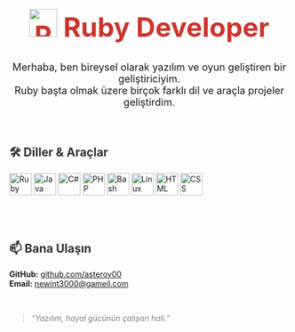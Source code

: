 <!-- Ruby En Üstte ve Büyük -->
<h1 align="center" style="color:#cc342d; font-size:48px; font-weight:bold;">
  <img src="https://cdn.jsdelivr.net/gh/devicons/devicon/icons/ruby/ruby-original.svg" alt="Ruby" width="50" />
  Ruby Developer
</h1>

<!-- Kısa Tanıtım -->
<p align="center" style="font-size:18px;">
  Merhaba, ben bireysel olarak yazılım ve oyun geliştiren bir geliştiriciyim. <br>
  Ruby başta olmak üzere birçok farklı dil ve araçla projeler geliştirdim.
</p>

<br>

<!-- Diller ve Araçlar Başlık -->
<h2 style="color:#333;">🛠️ Diller & Araçlar</h2>

<!-- Logo Sıralı Grid -->
<p>
  <img src="https://cdn.jsdelivr.net/gh/devicons/devicon/icons/ruby/ruby-original.svg" alt="Ruby" width="40" title="Ruby" />
  <img src="https://cdn.jsdelivr.net/gh/devicons/devicon/icons/java/java-original.svg" alt="Java" width="40" title="Java" />
  <img src="https://cdn.jsdelivr.net/gh/devicons/devicon/icons/csharp/csharp-original.svg" alt="C#" width="40" title="C#" />
  <img src="https://cdn.jsdelivr.net/gh/devicons/devicon/icons/php/php-original.svg" alt="PHP" width="40" title="PHP" />
  <img src="https://cdn.jsdelivr.net/gh/devicons/devicon/icons/bash/bash-original.svg" alt="Bash" width="40" title="Bash" />
  <img src="https://cdn.jsdelivr.net/gh/devicons/devicon/icons/linux/linux-original.svg" alt="Linux" width="40" title="Linux" />
  <img src="https://cdn.jsdelivr.net/gh/devicons/devicon/icons/html5/html5-original.svg" alt="HTML" width="40" title="HTML5" />
  <img src="https://cdn.jsdelivr.net/gh/devicons/devicon/icons/css3/css3-original.svg" alt="CSS" width="40" title="CSS3" />
</p>

<br>


<br>

<!-- İletişim -->
<h2 style="color:#333;">📫 Bana Ulaşın</h2>

<p>
  <strong>GitHub:</strong> <a href="https://github.com/asterov00" target="_blank">github.com/asterov00</a> <br>
  <strong>Email:</strong> <a href="newint300@gmail.com">newint3000@gameil.com</a> <br>
  <!-- LinkedIn varsa ekleyebilirsin -->
</p>

<br>

<!-- Alıntı -->
<blockquote style="font-style:italic; color:gray;">
  “Yazılım, hayal gücünün çalışan hali.”
</blockquote>
